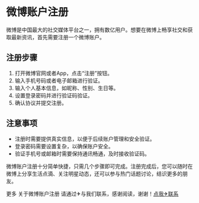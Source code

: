 # 微博账户注册

微博是中国最大的社交媒体平台之一，拥有数亿用户。想要在微博上畅享社交和获取最新资讯，首先需要注册一个微博账户。

## 注册步骤

1. 打开微博官网或者App，点击“注册”按钮。
2. 输入手机号码或者电子邮箱进行验证。
3. 输入个人基本信息，如昵称、性别、生日等。
4. 设置登录密码并进行验证码验证。
5. 确认协议并提交注册。

## 注意事项

- 注册时需要提供真实信息，以便于后续账户管理和安全验证。
- 登录密码需要设置复杂，以确保账户安全。
- 验证手机号或邮箱时需要保持通讯畅通，及时接收验证码。

微博账户注册十分简单快捷，只需几个步骤即可完成。注册完成后，您可以随时在微博上分享生活点滴、关注明星动态，还可以参与热门话题讨论，结识更多的朋友。

更多 关于微博账户注册 请通过✈与我们联系，感谢阅读，谢谢！[点我✈联系](https://ads.k02.cc)